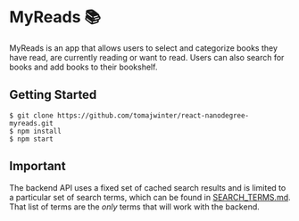 # MyReads :books:

MyReads is an app that allows users to select and categorize books they have read, are currently reading or want to read. Users can also search for books and add books to their bookshelf.


## Getting Started

```shell
$ git clone https://github.com/tomajwinter/react-nanodegree-myreads.git
$ npm install
$ npm start
```

## Important
The backend API uses a fixed set of cached search results and is limited to a particular set of search terms, which can be found in [SEARCH_TERMS.md](SEARCH_TERMS.md). That list of terms are the _only_ terms that will work with the backend.
